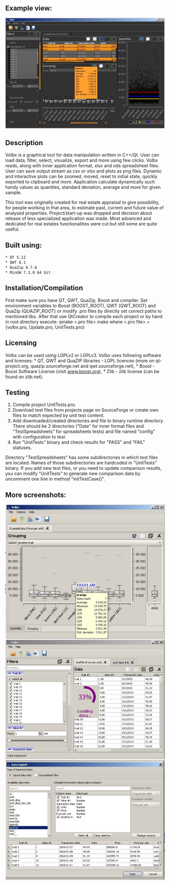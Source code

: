 ## Example view:
![](Screenshot1.jpg?raw=true "")

## Description
Volbx is a graphical tool for data manipulation written in C++/Qt. User can load data, filter, select, visualize, export and more using few clicks. Volbx reads, along with inner application format, xlsx and ods spreadsheet files. User can save output stream as csv or xlsx and plots as png files. Dynamic and interactive plots can be zoomed, moved, reset to initial state, quickly exported to clipboard and more. Application calculate dynamically such handy values as quantiles, standard deviation, average and more for given sample.

This tool was originally created for real estate appraisal to give possibility, for people working in that area, to estimate past, current and future value of analysed properties. Project/start-up was dropped and decision about release of less specialized application was made. Most advanced and dedicated for real estates functionalities were cut but still some are quite useful.

## Built using:
    * QT 5.12
    * QWT 6.1
    * QuaZip 0.7.6
    * MinGW 7.3.0 64 bit


## Installation/Compilation
First make sure you have QT, QWT, QuaZip, Boost and compiler. Set environment variables to Boost (BOOST_ROOT), QWT (QWT_ROOT) and QuaZip (QUAZIP_ROOT) or modify .pro files by directly set correct paths to mentioned libs. After that use QtCreator to compile each project or by hand in root directory execute:
qmake <.pro file>
make
where <.pro file> = {volbx.pro, Update.pro, UnitTests.pro}


## Licensing
Volbx can be used using LGPLv2 or LGPLv3. 
Volbx uses following software and licenses:
    * QT, QWT and QuaZIP libraries - LGPL licences (more on qt-project.org, 
    quazip.sourceforge.net and qwt.sourceforge.net),
    * Boost - Boost Software License (visit www.boost.org),
    * Zlib - zlib license (can be found on zlib.net).


## Testing
1) Compile project UnitTests.pro.
2) Download test files from projects page on SourceForge or create own files to match expected by unit test content.
3) Add downloaded/created directories and file to binary runtime directory. There should be 2 directories ("Data" for inner format files and "TestSpreadsheets" for spreadsheets tests) and file named "config" with configuration to test.
4) Run "UnitTests" binary and check results for "PASS" and "FAIL" statuses.

Directory "TestSpreadsheets" has some subdirectories in which test files are located. Names of those subdirectories are hardcoded in "UnitTests" binary. If you add new test files, or you need to update comparison results, you can modify "UnitTests" to generate new comparison data by uncomment one line in method "initTestCase()".

## More screenshots:
![Alt text](Screenshot2.jpg?raw=true "")![Alt text](Screenshot3.jpg?raw=true "")![Alt text](Screenshot4.jpg?raw=true "")
